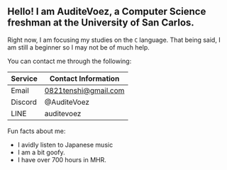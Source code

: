 ## Hello! I am AuditeVoez, a Computer Science freshman at the University of San Carlos. 

Right now, I am focusing my studies on the `C` language.
That being said, I am still a beginner so I may not be of much help.


You can contact me through the following:

| Service  | Contact Information |
| ------------- | ------------- |
| Email  | 0821tenshi@gmail.com  |
| Discord  | @AuditeVoez  |
| LINE  | auditevoez  |

Fun facts about me:
- I avidly listen to Japanese music
- I am a bit goofy.
- I have over 700 hours in MHR.

<!--Email
: 0821tenshi@gmail.com 
Discord
: @AuditeVoez 
LINE ID
: auditevoez

Fun facts about me:
- I avidly listen to Japanese music
- I am a bit goofy.
- I have over 700 hours in MHR.

<!--
**AuditeVoez/AuditeVoez** is a ✨ _special_ ✨ repository because its `README.md` (this file) appears on your GitHub profile.

Here are some ideas to get you started:

- 🔭 I’m currently working on ...
- 🌱 I’m currently learning ...
- 👯 I’m looking to collaborate on ...
- 🤔 I’m looking for help with ...
- 💬 Ask me about ...
- 📫 How to reach me: ...
- 😄 Pronouns: ...
- ⚡ Fun fact: ...
-->
